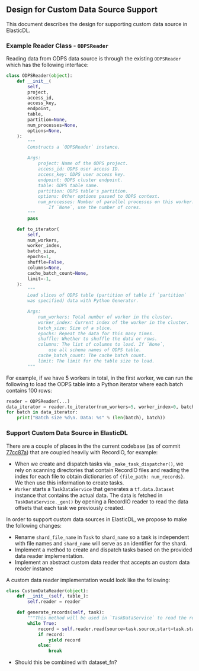 ## Design for Custom Data Source Support

This document describes the design for supporting custom data source in ElasticDL.

### Example Reader Class - `ODPSReader`

Reading data from ODPS data source is through the existing `ODPSReader` which has the following interface:

````python
class ODPSReader(object):
    def __init__(
        self,
        project,
        access_id,
        access_key,
        endpoint,
        table,
        partition=None,
        num_processes=None,
        options=None,
    ):
        """
        Constructs a `ODPSReader` instance.

        Args:
            project: Name of the ODPS project.
            access_id: ODPS user access ID.
            access_key: ODPS user access key.
            endpoint: ODPS cluster endpoint.
            table: ODPS table name.
            partition: ODPS table's partition.
            options: Other options passed to ODPS context.
            num_processes: Number of parallel processes on this worker.
                If `None`, use the number of cores.
        """
        pass

    def to_iterator(
        self,
        num_workers,
        worker_index,
        batch_size,
        epochs=1,
        shuffle=False,
        columns=None,
        cache_batch_count=None,
        limit=-1,
    ):
        """
        Load slices of ODPS table (partition of table if `partition`
        was specified) data with Python Generator.

        Args:
            num_workers: Total number of worker in the cluster.
            worker_index: Current index of the worker in the cluster.
            batch_size: Size of a slice.
            epochs: Repeat the data for this many times.
            shuffle: Whether to shuffle the data or rows.
            columns: The list of columns to load. If `None`,
                use all schema names of ODPS table.
            cache_batch_count: The cache batch count.
            limit: The limit for the table size to load.
        """
````

For example, if we have 5 workers in total, in the first worker, we can run the following
to load the ODPS table into a Python iterator where each batch contains 100 rows:

```python
reader = ODPSReader(...)
data_iterator = reader.to_iterator(num_workers=5, worker_index=0, batch_size=100)
for batch in data_iterator:
    print("Batch size %d\n. Data: %s" % (len(batch), batch))
```

### Support Custom Data Source in ElasticDL

There are a couple of places in the the current codebase (as of commit [77cc87a](https://github.com/sql-machine-learning/elasticdl/tree/77cc87a90eec54db565849f0ae07d271fd957190))
that are coupled heavily with RecordIO, for example:

* When we create and dispatch tasks via ``_make_task_dispatcher()``, we rely on scanning directories that contain
RecordIO files and reading the index for each file to obtain dictionaries of `{file_path: num_records}`.
We then use this information to create tasks.
* ``Worker`` starts a `TaskDataService` that generates a `tf.data.Dataset` instance that contains the actual data.
The data is fetched in `TaskDataService._gen()` by opening a RecordIO reader to read the data offsets that each task
we previously created.

In order to support custom data sources in ElasticDL, we propose to make the following changes:

* Rename ``shard_file_name`` in `Task` to `shard_name` so a task is independent with file names and `shard_name` will
serve as an identifier for the shard.
* Implement a method to create and dispatch tasks based on the provided data reader implementation.
* Implement an abstract custom data reader that accepts an custom data reader instance

A custom data reader implementation would look like the following:

```python
class CustomDataReader(object):
    def __init__(self, table_):
        self.reader = reader

    def generate_records(self, task):
        """This method will be used in `TaskDataService` to read the records for each task."""
        while True:
            record = self.reader.read(source=task.source,start=task.start, offset=task.end)
            if record:
                yield record
            else:
                break
```
* Should this be combined with dataset_fn?